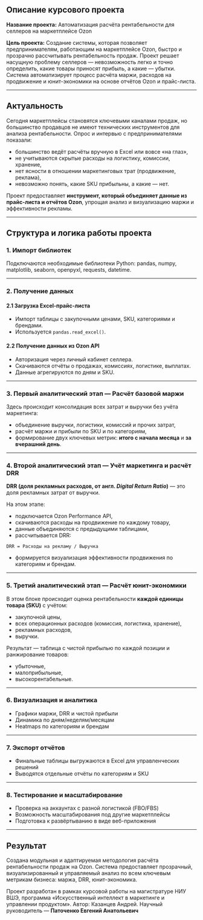 ## Описание курсового проекта

**Название проекта:**  Автоматизация расчёта рентабельности для селлеров на маркетплейсе Ozon

**Цель проекта:**
Создание системы, которая позволяет предпринимателям, работающим на маркетплейсе Ozon, быстро и прозрачно рассчитывать рентабельность продаж. Проект решает насущную проблему селлеров — невозможность легко и точно определить, какие товары приносят прибыль, а какие — убытки. Система автоматизирует процесс расчёта маржи, расходов на продвижение и юнит-экономики на основе отчётов Ozon и прайс-листа.

---

## Актуальность

Сегодня маркетплейсы становятся ключевыми каналами продаж, но большинство продавцов не имеют технических инструментов для анализа рентабельности. Опрос и интервью с предпринимателями показали:
- большинство ведёт расчёты вручную в Excel или вовсе «на глаз»,
- не учитываются скрытые расходы на логистику, комиссии, хранение,
- нет ясности в отношении маркетинговых трат (продвижение, реклама),
- невозможно понять, какие SKU прибыльны, а какие — нет.

Проект предоставляет **инструмент, который объединяет данные из прайс-листа и отчётов Ozon**, упрощая анализ и визуализацию маржи и эффективности рекламы.

---

## Структура и логика работы проекта

### 1. Импорт библиотек
Подключаются необходимые библиотеки Python: pandas, numpy, matplotlib, seaborn, openpyxl, requests, datetime.

---

### 2. Получение данных

#### 2.1 Загрузка Excel-прайс-листа
- Импорт таблицы с закупочными ценами, SKU, категориями и брендами.
- Используется `pandas.read_excel()`.

#### 2.2 Получение данных из Ozon API
- Авторизация через личный кабинет селлера.
- Скачиваются отчёты о продажах, комиссиях, логистике, выплатах.
- Данные агрегируются по дням и SKU.

---

### 3. Первый аналитический этап — Расчёт базовой маржи

Здесь происходит консолидация всех затрат и выручки без учёта маркетинга:
- объединение выручки, логистики, комиссий и прочих затрат,
- расчёт маржи и прибыли по SKU и по категориям,
- формирование двух ключевых метрик: **итого с начала месяца** и **за вчерашний день**.

---

### 4. Второй аналитический этап — Учёт маркетинга и расчёт DRR

**DRR (доля рекламных расходов, от англ. *Digital Return Ratio*)** — это доля рекламных затрат от выручки. 

На этом этапе:
- подключается Ozon Performance API,
- скачиваются расходы на продвижение по каждому товару,
- данные объединяются с предыдущими таблицами,
- рассчитывается DRR:

```text
DRR = Расходы на рекламу / Выручка
```

- формируется визуализация эффективности продвижения по категориям и брендам.

---

### 5. Третий аналитический этап — Расчёт юнит-экономики

В этом блоке происходит оценка рентабельности **каждой единицы товара (SKU)** с учётом:
- закупочной цены,
- всех операционных расходов (комиссия, логистика, хранение),
- рекламных расходов,
- выручки.

Результат — таблица с чистой прибылью по каждой позиции и ранжирование товаров:
- убыточные,
- малоприбыльные,
- высокорентабельные.

---

### 6. Визуализация и аналитика
- Графики маржи, DRR и чистой прибыли
- Динамика по дням/неделям/месяцам
- Heatmaps по категориям и брендам

---

### 7. Экспорт отчётов
- Финальные таблицы выгружаются в Excel для управленческих решений
- Выводятся отдельные отчёты по категориям и SKU

---

### 8. Тестирование и масштабирование
- Проверка на аккаунтах с разной логистикой (FBO/FBS)
- Возможность масштабирования под другие маркетплейсы
- Подготовка к развёртыванию в виде веб-приложения

---

## Результат
Создана модульная и адаптируемая методология расчёта рентабельности продаж на Ozon. Система предоставляет прозрачный, визуализированный и управляемый анализ по всем ключевым метрикам бизнеса: маржа, DRR, юнит-экономика.

Проект разработан в рамках курсовой работы на магистратуре НИУ ВШЭ, программа «Искусственный интеллект в маркетинге и управлении продуктом». Автор: Казанцев Андрей.
Научный руководитель — **Паточенко Евгений Анатольевич**


